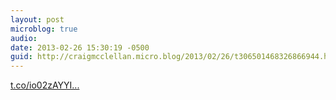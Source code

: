 ```yaml
---
layout: post
microblog: true
audio: 
date: 2013-02-26 15:30:19 -0500
guid: http://craigmcclellan.micro.blog/2013/02/26/t306501468326866944.html
---
```

[t.co/io02zAYYI...](http://t.co/io02zAYYIj)
